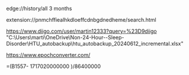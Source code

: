 

edge://history/all
3 months


extension://pnmchffiealhkdloeffcdnbgdnedheme/search.html

https://www.diigo.com/user/martin12333?query=%23D9diigo
"C:\Users\marti\OneDrive\Non-24-Hour--Sleep-Disorder\HTU_autobackup\htu_autobackup_20240612_incremental.xlsx"

https://www.epochconverter.com/

=(B1557- 1717020000000
 )/86400000

